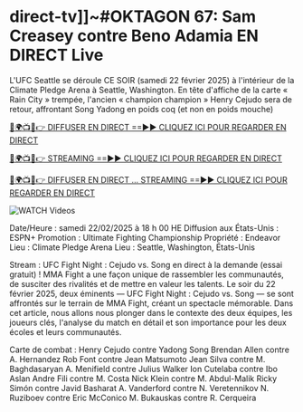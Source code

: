 # direct-tv]]~#OKTAGON 67: Sam Creasey contre Beno Adamia EN DIRECT Live #

L'UFC Seattle se déroule CE SOIR (samedi 22 février 2025) à l'intérieur de la Climate Pledge Arena à Seattle, Washington. En tête d'affiche de la carte « Rain City » trempée, l'ancien « champion champion » Henry Cejudo sera de retour, affrontant Song Yadong en poids coq (et non en poids mouche)

[🔴🌍📺📱👉 DIFFUSER EN DIRECT ==►► CLIQUEZ ICI POUR REGARDER EN DIRECT](https://t.co/NjkDHeOElj)

[🔴🌍📺📱👉 STREAMING ==►► CLIQUEZ ICI POUR REGARDER EN DIRECT](https://t.co/NjkDHeOElj)

[🔴🌍📺📱👉 DIFFUSER EN DIRECT ... STREAMING ==►► CLIQUEZ ICI POUR REGARDER EN DIRECT](https://t.co/NjkDHeOElj)

<a href="https://t.co/NjkDHeOElj" rel="nofollow" data-target="animated-image.originalLink"><img src="https://camo.githubusercontent.com/8a4f000d20f83aca3bf7ec5f350d767afa0574a8a352519fd8cfa583a6f93a33/68747470733a2f2f692e696d6775722e636f6d2f644a486b345a712e676966" alt="WATCH Videos" data-canonical-src="https://i.imgur.com/dJHk4Zq.gif" style="max-width: 100%; display: inline-block;" data-target="animated-image.originalImage"></a>

Date/Heure : samedi 22/02/2025 à 18 h 00 HE
Diffusion aux États-Unis : ESPN+
Promotion : Ultimate Fighting Championship
Propriété : Endeavor
Lieu : Climate Pledge Arena
Lieu : Seattle, Washington, États-Unis

Stream : UFC Fight Night : Cejudo vs. Song en direct à la demande (essai gratuit) !
MMA Fight a une façon unique de rassembler les communautés, de susciter des rivalités et de mettre en valeur
les talents. Le soir du 22 février 2025, deux éminents — UFC Fight Night : Cejudo vs. Song —
se sont affrontés sur le terrain de MMA Fight, créant un spectacle mémorable. Dans cet article, nous allons nous plonger
dans le contexte des deux équipes, les joueurs clés, l'analyse du match en détail et son
importance pour les deux écoles et leurs communautés.

Carte de combat :
Henry Cejudo contre Yadong Song
Brendan Allen contre A. Hernandez
Rob Font contre Jean Matsumoto
Jean Silva contre M. Baghdasaryan
A. Menifield contre Julius Walker
Ion Cutelaba contre Ibo Aslan
Andre Fili contre M. Costa
Nick Klein contre M. Abdul-Malik
Ricky Simón contre Javid Basharat
A. Vanderford contre N. Veretennikov
N. Ruziboev contre Eric McConico
M. Bukauskas contre R. Cerqueira

